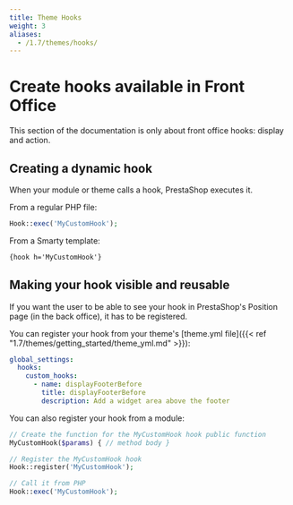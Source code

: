 ```yaml
---
title: Theme Hooks
weight: 3
aliases:
  - /1.7/themes/hooks/
---
```


# Create hooks available in Front Office

This section of the documentation is only about front office hooks: display and action.


## Creating a dynamic hook

When your module or theme calls a hook, PrestaShop executes it.

From a regular PHP file:

```php
Hook::exec('MyCustomHook');
```

From a Smarty template:

```html
{hook h='MyCustomHook'}
```

## Making your hook visible and reusable

If you want the user to be able to see your hook in PrestaShop's
Position page (in the back office), it has to be registered.

You can register your hook from your theme's [theme.yml file]({{< ref "1.7/themes/getting_started/theme_yml.md" >}}):

```yaml
global_settings:
  hooks:
    custom_hooks:
      - name: displayFooterBefore
        title: displayFooterBefore
        description: Add a widget area above the footer
```

You can also register your hook from a module:

```php
// Create the function for the MyCustomHook hook public function
MyCustomHook($params) { // method body }

// Register the MyCustomHook hook
Hook::register('MyCustomHook');

// Call it from PHP
Hook::exec('MyCustomHook');
```
